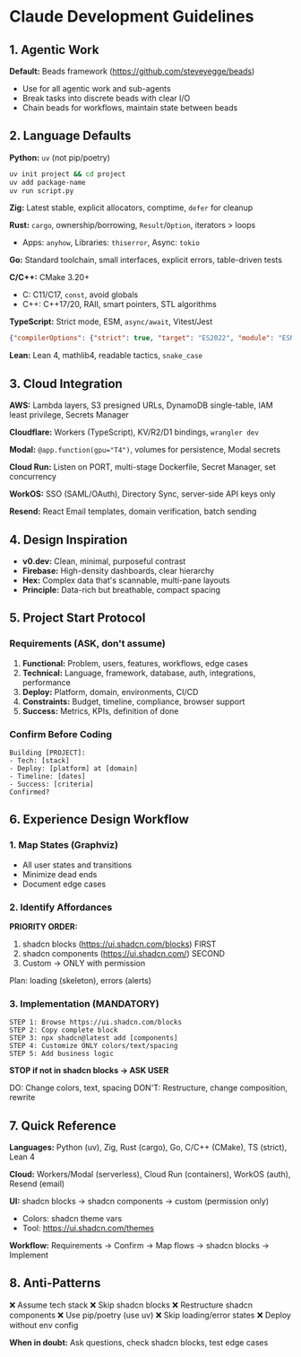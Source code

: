# Claude Development Guidelines

## 1. Agentic Work
**Default:** Beads framework (https://github.com/steveyegge/beads)
- Use for all agentic work and sub-agents
- Break tasks into discrete beads with clear I/O
- Chain beads for workflows, maintain state between beads

## 2. Language Defaults

**Python:** `uv` (not pip/poetry)
```bash
uv init project && cd project
uv add package-name
uv run script.py
```

**Zig:** Latest stable, explicit allocators, comptime, `defer` for cleanup

**Rust:** `cargo`, ownership/borrowing, `Result`/`Option`, iterators > loops
- Apps: `anyhow`, Libraries: `thiserror`, Async: `tokio`

**Go:** Standard toolchain, small interfaces, explicit errors, table-driven tests

**C/C++:** CMake 3.20+
- C: C11/C17, `const`, avoid globals
- C++: C++17/20, RAII, smart pointers, STL algorithms

**TypeScript:** Strict mode, ESM, `async/await`, Vitest/Jest
```json
{"compilerOptions": {"strict": true, "target": "ES2022", "module": "ESNext"}}
```

**Lean:** Lean 4, mathlib4, readable tactics, `snake_case`

## 3. Cloud Integration

**AWS:** Lambda layers, S3 presigned URLs, DynamoDB single-table, IAM least privilege, Secrets Manager

**Cloudflare:** Workers (TypeScript), KV/R2/D1 bindings, `wrangler dev`

**Modal:** `@app.function(gpu="T4")`, volumes for persistence, Modal secrets

**Cloud Run:** Listen on PORT, multi-stage Dockerfile, Secret Manager, set concurrency

**WorkOS:** SSO (SAML/OAuth), Directory Sync, server-side API keys only

**Resend:** React Email templates, domain verification, batch sending

## 4. Design Inspiration
- **v0.dev:** Clean, minimal, purposeful contrast
- **Firebase:** High-density dashboards, clear hierarchy
- **Hex:** Complex data that's scannable, multi-pane layouts
- **Principle:** Data-rich but breathable, compact spacing

## 5. Project Start Protocol

### Requirements (ASK, don't assume)
1. **Functional:** Problem, users, features, workflows, edge cases
2. **Technical:** Language, framework, database, auth, integrations, performance
3. **Deploy:** Platform, domain, environments, CI/CD
4. **Constraints:** Budget, timeline, compliance, browser support
5. **Success:** Metrics, KPIs, definition of done

### Confirm Before Coding
```
Building [PROJECT]:
- Tech: [stack]
- Deploy: [platform] at [domain]
- Timeline: [dates]
- Success: [criteria]
Confirmed?
```

## 6. Experience Design Workflow

### 1. Map States (Graphviz)
- All user states and transitions
- Minimize dead ends
- Document edge cases

### 2. Identify Affordances
**PRIORITY ORDER:**
1. shadcn blocks (https://ui.shadcn.com/blocks) FIRST
2. shadcn components (https://ui.shadcn.com/) SECOND
3. Custom → ONLY with permission

Plan: loading (skeleton), errors (alerts)

### 3. Implementation (MANDATORY)
```
STEP 1: Browse https://ui.shadcn.com/blocks
STEP 2: Copy complete block
STEP 3: npx shadcn@latest add [components]
STEP 4: Customize ONLY colors/text/spacing
STEP 5: Add business logic
```

**STOP if not in shadcn blocks → ASK USER**

DO: Change colors, text, spacing
DON'T: Restructure, change composition, rewrite

## 7. Quick Reference

**Languages:** Python (uv), Zig, Rust (cargo), Go, C/C++ (CMake), TS (strict), Lean 4

**Cloud:** Workers/Modal (serverless), Cloud Run (containers), WorkOS (auth), Resend (email)

**UI:** shadcn blocks → shadcn components → custom (permission only)
- Colors: shadcn theme vars
- Tool: https://ui.shadcn.com/themes

**Workflow:** Requirements → Confirm → Map flows → shadcn blocks → Implement

## 8. Anti-Patterns
❌ Assume tech stack
❌ Skip shadcn blocks
❌ Restructure shadcn components
❌ Use pip/poetry (use uv)
❌ Skip loading/error states
❌ Deploy without env config

**When in doubt:** Ask questions, check shadcn blocks, test edge cases
